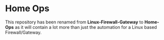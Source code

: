# **Home Ops**

This repository has been renamed from **Linux-Firewall-Gateway** to **Home-Ops** as it will contain a lot more than just the automation for a Linux based Firewall/Gateway.
